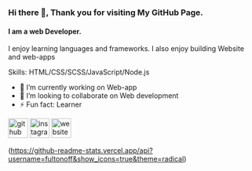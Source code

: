 ### Hi there 👋, Thank you for visiting My GitHub Page.
#### I am a web Developer.


I enjoy learning languages and frameworks. I also enjoy building Website and web-apps

Skills: HTML/CSS/SCSS/JavaScript/Node.js

- 🔭 I’m currently working on Web-app 
- 👯 I’m looking to collaborate on Web development  
- ⚡ Fun fact: Learner  


[<img src='https://cdn.jsdelivr.net/npm/simple-icons@3.0.1/icons/github.svg' alt='github' height='40'>](https://github.com/https://github.com/fultonoff)  [<img src='https://cdn.jsdelivr.net/npm/simple-icons@3.0.1/icons/instagram.svg' alt='instagram' height='40'>](https://www.instagram.com/@fulton_kilebe/)  [<img src='https://cdn.jsdelivr.net/npm/simple-icons@3.0.1/icons/icloud.svg' alt='website' height='40'>](www.fulton-dev.com)  




(https://github-readme-stats.vercel.app/api?username=fultonoff&show_icons=true&theme=radical)










